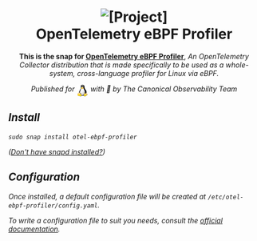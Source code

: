<h1 align="center">
  <img src="https://github.com/user-attachments/assets/977000e9-0f8c-466d-8388-719b2877c425" alt="[Project]" width=50%>
  <br />
  OpenTelemetry eBPF Profiler
</h1>



<p align="center"><b>This is the snap for <a href="https://github.com/open-telemetry/opentelemetry-ebpf-profiler">OpenTelemetry eBPF Profiler</a></b>, <i>An OpenTelemetry Collector distribution that is made specifically to be used as a whole-system, cross-language profiler for Linux via eBPF.
</p>



<p align="center">Published for <img src="https://raw.githubusercontent.com/anythingcodes/slack-emoji-for-techies/gh-pages/emoji/tux.png" align="top" width="24" /> with 💝 by The Canonical Observability Team</p>

## Install

    sudo snap install otel-ebpf-profiler

([Don't have snapd installed?](https://snapcraft.io/docs/core/install))



## Configuration

Once installed, a default configuration file will be created at `/etc/otel-ebpf-profiler/config.yaml`.

To write a configuration file to suit you needs, consult the [official documentation](https://opentelemetry.io/docs/collector/).
